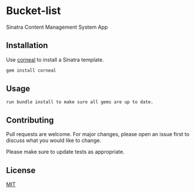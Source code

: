 # Bucket-list
Sinatra Content Management System App

## Installation

Use [corneal](https://github.com/thebrianemory/corneal) to install a Sinatra template.

```bash
gem install corneal
```

## Usage

```MVC Sinatra application with Active Record 
run bundle install to make sure all gems are up to date.

```

## Contributing
Pull requests are welcome. For major changes, please open an issue first to discuss what you would like to change.

Please make sure to update tests as appropriate.

## License
[MIT](https://choosealicense.com/licenses/mit/)

